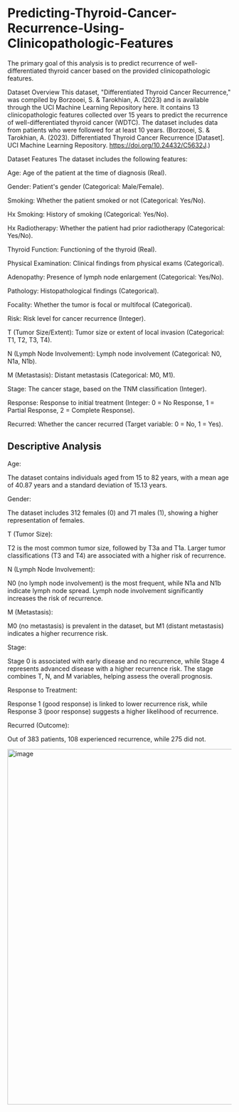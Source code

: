 # Predicting-Thyroid-Cancer-Recurrence-Using-Clinicopathologic-Features

The primary goal of this analysis is to predict recurrence of well-differentiated thyroid cancer based on the provided clinicopathologic features. 

Dataset Overview
This dataset, "Differentiated Thyroid Cancer Recurrence," was compiled by Borzooei, S. & Tarokhian, A. (2023) and is available through the UCI Machine Learning Repository here. It contains 13 clinicopathologic features collected over 15 years to predict the recurrence of well-differentiated thyroid cancer (WDTC). The dataset includes data from patients who were followed for at least 10 years. (Borzooei, S. & Tarokhian, A. (2023). Differentiated Thyroid Cancer Recurrence [Dataset]. UCI Machine Learning Repository. https://doi.org/10.24432/C5632J.)

Dataset Features
The dataset includes the following features:

Age: Age of the patient at the time of diagnosis (Real).

Gender: Patient's gender (Categorical: Male/Female).

Smoking: Whether the patient smoked or not (Categorical: Yes/No).

Hx Smoking: History of smoking (Categorical: Yes/No).

Hx Radiotherapy: Whether the patient had prior radiotherapy (Categorical: Yes/No).

Thyroid Function: Functioning of the thyroid (Real).

Physical Examination: Clinical findings from physical exams (Categorical).

Adenopathy: Presence of lymph node enlargement (Categorical: Yes/No).

Pathology: Histopathological findings (Categorical).

Focality: Whether the tumor is focal or multifocal (Categorical).

Risk: Risk level for cancer recurrence (Integer).

T (Tumor Size/Extent): Tumor size or extent of local invasion (Categorical: T1, T2, T3, T4).

N (Lymph Node Involvement): Lymph node involvement (Categorical: N0, N1a, N1b).

M (Metastasis): Distant metastasis (Categorical: M0, M1).

Stage: The cancer stage, based on the TNM classification (Integer).

Response: Response to initial treatment (Integer: 0 = No Response, 1 = Partial Response, 2 = Complete Response).

Recurred: Whether the cancer recurred (Target variable: 0 = No, 1 = Yes).

## Descriptive Analysis

Age:

The dataset contains individuals aged from 15 to 82 years, with a mean age of 40.87 years and a standard deviation of 15.13 years. 

Gender:

The dataset includes 312 females (0) and 71 males (1), showing a higher representation of females.

T (Tumor Size):

T2 is the most common tumor size, followed by T3a and T1a. Larger tumor classifications (T3 and T4) are associated with a higher risk of recurrence.

N (Lymph Node Involvement):

N0 (no lymph node involvement) is the most frequent, while N1a and N1b indicate lymph node spread. Lymph node involvement significantly increases the risk of recurrence.

M (Metastasis):

M0 (no metastasis) is prevalent in the dataset, but M1 (distant metastasis) indicates a higher recurrence risk.

Stage:

Stage 0 is associated with early disease and no recurrence, while Stage 4 represents advanced disease with a higher recurrence risk. The stage combines T, N, and M variables, helping assess the overall prognosis.

Response to Treatment:

Response 1 (good response) is linked to lower recurrence risk, while Response 3 (poor response) suggests a higher likelihood of recurrence.

Recurred (Outcome):

Out of 383 patients, 108 experienced recurrence, while 275 did not.


<img width="798" alt="image" src="https://github.com/user-attachments/assets/55b7de78-5d60-49ff-aef6-fbff7a387e82" />





